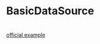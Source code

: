# BasicDataSource


# 
[official example](https://github.com/apache/commons-dbcp/tree/ab087210551819fd0c64c4e823ea6b1d30a68ef2/doc)

